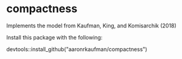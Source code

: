 # compactness
Implements the model from Kaufman, King, and Komisarchik (2018)

Install this package with the following:

devtools::install_github("aaronrkaufman/compactness")

